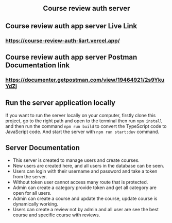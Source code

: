 <h2 align="center"> Course review auth server</h2>

## Course review auth app server Live Link

### https://course-review-auth-liart.vercel.app/

## Course review auth app server Postman Documentation link

### https://documenter.getpostman.com/view/19464921/2s9YkuYdZj

## Run the server application locally

If you want to run the server locally on your computer, firstly clone this project, go to the right path and open to the terminal then run `npm install` and then run the command `npm run build` to convert the TypeScript code to JavaScript code. And start the server with `npm run start:dev` command.

## Server Documentation

- This server is created to manage users and create courses.
- New users are created here, and all users in the database can be seen.
- Users can login with their username and password and take a token from the server.
- Without token user cannot access many route that is protected.
- Admin can create a category provide token and get all category are open for all users.
- Admin can create a course and update the course, update course is dynamically working.
- Users can create a review not by admin and all user are see the best course and specific course with reviews.

## Server API

### 1. User Registration

Endpoint: POST `/api/auth/register`

### 2. User Login

Endpoint: POST `/api/auth/login`

### 3. Change Password

Endpoint: POST `/api/auth/change-password`

### 4. Create a Course (Only Admin can do this)\*\*

Endpoint: POST `/api/courses`

### 5. Get Paginated and Filtered Courses.

Endpoint: GET `/api/courses`

### 6. Create a Category (Only Admin can do this)\*\*

Endpoint: POST `/api/categories`

### 7. Get All Categories\*\*

Endpoint: GET `/api/categories`

### 8. Create a Review (Only the user can do this)\*\*

Endpoint: POST `/api/reviews`

### 9. Update a Course (Only Admin can do this)\*\*

Endpoint: PUT `/api/courses/:courseId`

### 10. Get Course by ID with Reviews\*\*

Endpoint: GET `/api/courses/:courseId/reviews`

### 11. Get the Best Course Based on Average Review (Rating)\*\*

Endpoint: GET `/api/course/best`
